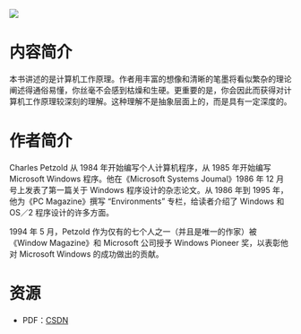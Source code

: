 ![](http://img3x3.ddimg.cn/49/14/22894393-1_u_1.jpg)

# 内容简介

本书讲述的是计算机工作原理。作者用丰富的想像和清晰的笔墨将看似繁杂的理论阐述得通俗易懂，你丝毫不会感到枯燥和生硬。更重要的是，你会因此而获得对计算机工作原理较深刻的理解。这种理解不是抽象层面上的，而是具有一定深度的。

# 作者简介

Charles Petzold 从 1984 年开始编写个人计算机程序，从 1985 年开始编写 Microsoft Windows 程序。他在《Microsoft Systems Joumal》1986 年 12 月号上发表了第一篇关于 Windows 程序设计的杂志论文。从 1986 年到 1995 年，他为《PC Magazine》撰写 “Environments” 专栏，给读者介绍了 Windows 和 OS／2 程序设计的许多方面。

1994 年 5 月，Petzold 作为仅有的七个人之一（并且是唯一的作家）被《Window Magazine》和 Microsoft 公司授予 Windows Pioneer 奖，以表彰他对 Microsoft Windows 的成功做出的贡献。

# 资源

* PDF：[CSDN](//download.csdn.net/download/duanluan/10307302)
